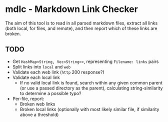 # mdlc - Markdown Link Checker

The aim of this tool is to read in all parsed markdown files, extract all links (both local, for files, and remote), and then report which of these links are broken.

## TODO

- Get `HashMap<String, Vec<String>>`, representing `Filename: links` pairs
- Split links into `local` and `web`
- Validate each web link (`http` 200 response?)
- Validate each local link
    - If no valid local link is found, search within any given common parent (or use a passed directory as the parent), calculating string-similarity to determine a possible typo?
- Per-file, report:
    - Broken web links
    - Broken local links (optionally with most likely similar file, if similarity above a threshold)
